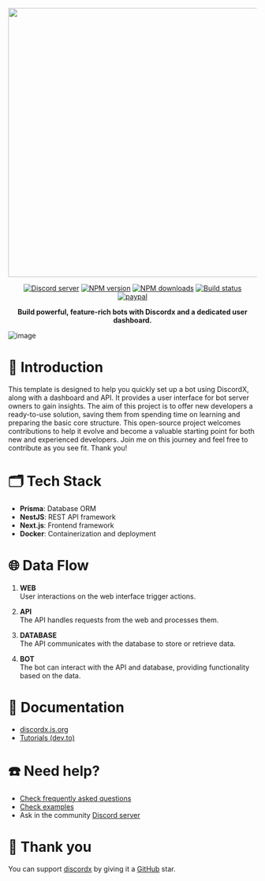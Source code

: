 <div>
  <p align="center">
    <a href="https://discordx.js.org" target="_blank" rel="nofollow">
      <img src="https://discordx.js.org/discordx.svg" width="546" />
    </a>
  </p>
  <div align="center" class="badge-container">
    <a href="https://discordx.js.org/discord"
      ><img
        src="https://img.shields.io/discord/874802018361950248?color=5865F2&logo=discord&logoColor=white"
        alt="Discord server"
    /></a>
    <a href="https://www.npmjs.com/package/discordx"
      ><img
        src="https://img.shields.io/npm/v/discordx.svg?maxAge=3600"
        alt="NPM version"
    /></a>
    <a href="https://www.npmjs.com/package/discordx"
      ><img
        src="https://img.shields.io/npm/dt/discordx.svg?maxAge=3600"
        alt="NPM downloads"
    /></a>
    <a href="https://github.com/discordx-ts/discordx/actions"
      ><img
        src="https://github.com/discordx-ts/discordx/workflows/Build/badge.svg"
        alt="Build status"
    /></a>
    <a href="https://www.paypal.me/vijayxmeena"
      ><img
        src="https://img.shields.io/badge/donate-paypal-F96854.svg"
        alt="paypal"
    /></a>
  </div>
  <p align="center">
    <b> Build powerful, feature-rich bots with Discordx and a dedicated user
            dashboard. </b>
  </p>
</div>

![image](https://github.com/user-attachments/assets/f954e371-ba82-4707-8877-121fe2edb129)

# 📖 Introduction

This template is designed to help you quickly set up a bot using DiscordX, along with a dashboard and API. It provides a user interface for bot server owners to gain insights. The aim of this project is to offer new developers a ready-to-use solution, saving them from spending time on learning and preparing the basic core structure. This open-source project welcomes contributions to help it evolve and become a valuable starting point for both new and experienced developers. Join me on this journey and feel free to contribute as you see fit. Thank you!

# 🗂 Tech Stack

- **Prisma**: Database ORM
- **NestJS**: REST API framework
- **Next.js**: Frontend framework
- **Docker**: Containerization and deployment

# 🌐 Data Flow

1. **WEB**  
   User interactions on the web interface trigger actions.

2. **API**  
   The API handles requests from the web and processes them.

3. **DATABASE**  
   The API communicates with the database to store or retrieve data.

4. **BOT**  
   The bot can interact with the API and database, providing functionality based on the data.

# 📜 Documentation

- [discordx.js.org](https://discordx.js.org)
- [Tutorials (dev.to)](https://dev.to/samarmeena/series/14317)

# ☎️ Need help?

- [Check frequently asked questions](https://discordx.js.org/docs/faq)
- [Check examples](https://github.com/discordx-ts/discordx/tree/main/packages/discordx/examples)
- Ask in the community [Discord server](https://discordx.js.org/discord)

# 💖 Thank you

You can support [discordx](https://www.npmjs.com/package/discordx) by giving it a [GitHub](https://github.com/discordx-ts/discordx) star.
